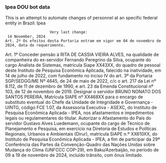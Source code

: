  ### Ipea DOU bot data
 This is an attempt to automate changes of personnel at an specific federal entity in Brazil: Ipea
 
                        Very last change: 
 	 14 November, 2024
	Art. 2º Os efeitos desta Portaria entram em vigor em 04 de novembro de 2024, data do requerimento.
Art. 1º Conceder pensão à RITA DE CASSIA VIEIRA ALVES, na qualidade de companheira do ex-servidor Fernando Peregrino da Silva, ocupante do cargo Analista de Sistemas, matricula Siape XX43XX, do quadro de pessoal deste Instituto de Pesquisa Econômica Aplicada, falecido na inatividade, em 14 de julho de 2022, com fundamento no inciso IV do art. 3º da Portaria SGP/SEDGG/ME Nº 4645, de 24 de maio de 2022, c/c o art. 217 da Lei nº 8.112, de 11 de dezembro de 1990, e art. 23 da Emenda Constitucional nº 103, de 12 de novembro de 2019.
Designar o servidor BRUNO NONATO DOS SANTOS PEREIRA, Matrícula SIAPE nº XX468XX para o encargo de substituto eventual do Chefe da Unidade de Integridade e Governança - UINTG, código FCE 1.07, da Assessoria Executiva - ASEXC, do Instituto de Pesquisa Econômica Aplicada - IPEA, nos afastamentos e impedimentos legais ou regulamentares do titular.
Autorizar o Afastamento do País do servidor Gustavo Alves Luedemann, ocupante do cargo de Técnico de Planejamento e Pesquisa, em exercício na Diretoria de Estudos e Políticas Regionais, Urbanos e Ambientais (Dirur), matrícula SIAPE n.º XX610XX, do Instituto de Pesquisa Econômica Aplicada - IPEA, a fim de participar da 29ª Conferência das Partes da Convenção-Quadro das Nações Unidas sobre Mudança do Clima (UNFCCC COP-29), em Baku/Azerbaijão, no período de 09 a 19 de novembro de 2024, incluído trânsito, com ônus limitado.
